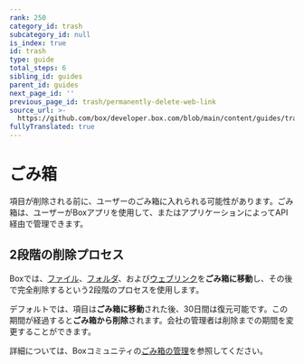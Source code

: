 ```yaml
---
rank: 250
category_id: trash
subcategory_id: null
is_index: true
id: trash
type: guide
total_steps: 6
sibling_id: guides
parent_id: guides
next_page_id: ''
previous_page_id: trash/permanently-delete-web-link
source_url: >-
  https://github.com/box/developer.box.com/blob/main/content/guides/trash/index.md
fullyTranslated: true
---
```

# ごみ箱

項目が削除される前に、ユーザーのごみ箱に入れられる可能性があります。ごみ箱は、ユーザーがBoxアプリを使用して、またはアプリケーションによってAPI経由で管理できます。

## 2段階の削除プロセス

Boxでは、[ファイル][files]、[フォルダ][folders]、および[ウェブリンク][web links]を**ごみ箱に移動**し、その後で完全削除するという2段階のプロセスを使用します。

デフォルトでは、項目は**ごみ箱に移動**された後、30日間は復元可能です。この期間が経過すると**ごみ箱から削除**されます。会社の管理者は削除までの期間を変更することができます。

詳細については、Boxコミュニティの[ごみ箱の管理][Managing Trash]を参照してください。

[files]: e://delete_files_id

[folders]: e://delete_folders_id

[web links]: e://delete_web_links_id

<!-- i18n-enable localize-links -->

[Managing Trash]: https://support.box.com/hc/ja/articles/360044196093-ごみ箱の管理

<!-- i18n-disable localize-links -->